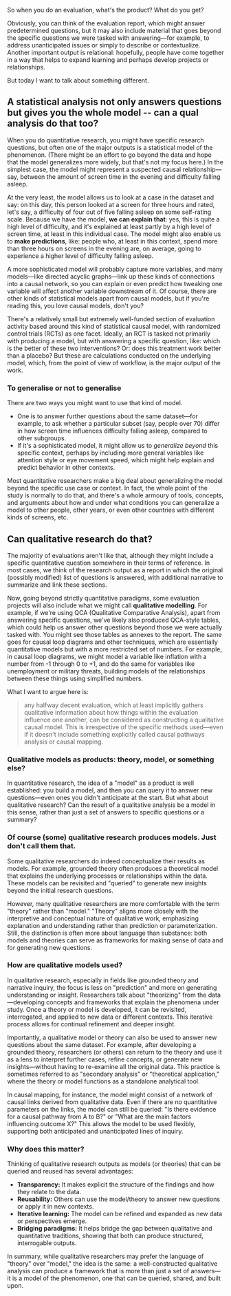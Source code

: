 
So when you do an evaluation, what's the product? What do you get? 

Obviously, you can think of the evaluation report, which might answer predetermined questions, but it may also include material that goes beyond the specific questions we were tasked with answering—for example, to address unanticipated issues or simply to describe or contextualize. Another important output is relational: hopefully, people have come together in a way that helps to expand learning and perhaps develop projects or relationships.

But today I want to talk about something different. 

## A statistical analysis not only answers questions but gives you the whole model -- can a qual analysis do that too?

When you do quantitative research, you might have specific research questions, but often one of the major outputs is a statistical model of the phenomenon. (There might be an effort to go beyond the data and hope that the model generalizes more widely, but that's not my focus here.) In the simplest case, the model might represent a suspected causal relationship—say, between the amount of screen time in the evening and difficulty falling asleep.

At the very least, the model allows us to look at a case in the dataset and say: on this day, this person looked at a screen for three hours and rated, let's say, a difficulty of four out of five falling asleep on some self-rating scale. Because we have the model, **we can explain that**: yes, this is quite a high level of difficulty, and it's explained at least partly by a high level of screen time, at least in this individual case. The model might also enable us to **make predictions**, like: people who, at least in this context, spend more than three hours on screens in the evening are, on average, going to experience a higher level of difficulty falling asleep.

A more sophisticated model will probably capture more variables, and many models—like directed acyclic graphs—link up these kinds of connections into a causal network, so you can explain or even predict how tweaking one variable will affect another variable downstream of it. Of course, there are other kinds of statistical models apart from causal models, but if you're reading this, you love causal models, don't you?

There's a relatively small but extremely well-funded section of evaluation activity based around this kind of statistical causal model, with randomized control trials (RCTs) as one facet. Ideally, an RCT is tasked not primarily with producing a model, but with answering a specific question, like: which is the better of these two interventions? Or: does this treatment work better than a placebo? But these are calculations conducted on the underlying model, which, from the point of view of workflow, is the major output of the work.

### To generalise or not to generalise

There are two ways you might want to use that kind of model. 
- One is to answer further questions about the same dataset—for example, to ask whether a particular subset (say, people over 70) differ in how screen time influences difficulty falling asleep, compared to other subgroups. 
- If it's a sophisticated model, it might allow us to *generalize beyond* this specific context, perhaps by including more general variables like attention style or eye movement speed, which might help explain and predict behavior in other contexts.

Most quantitative researchers make a big deal about generalizing the model beyond the specific use case or context. In fact, the whole point of the study is normally to do that, and there's a whole armoury of tools, concepts, and arguments about how and under what conditions you can generalize a model to other people, other years, or even other countries with different kinds of screens, etc.

## Can qualitative research do that?

The majority of evaluations aren't like that, although they might include a specific quantitative question somewhere in their terms of reference. In most cases, we think of the research output as a report in which the original (possibly modified) list of questions is answered, with additional narrative to summarize and link these sections.

Now, going beyond strictly quantitative paradigms, some evaluation projects will also include what we might call **qualitative modelling**. For example, if we're using QCA (Qualitative Comparative Analysis), apart from answering specific questions, we've likely also produced QCA-style tables, which could help us answer other questions beyond those we were actually tasked with. You might see those tables as annexes to the report. The same goes for causal loop diagrams and other techniques, which are essentially quantitative models but with a more restricted set of numbers. For example, in causal loop diagrams, we might model a variable like inflation with a number from -1 through 0 to +1, and do the same for variables like unemployment or military threats, building models of the relationships between these things using simplified numbers.

What I want to argue here is:

>any halfway decent evaluation, which at least implicitly gathers qualitative information about how things within the evaluation influence one another, can be considered as constructing a qualitative causal model. This is irrespective of the specific methods used—even if it doesn't include something explicitly called causal pathways analysis or causal mapping. 


### Qualitative models as products: theory, model, or something else?

In quantitative research, the idea of a "model" as a product is well established: you build a model, and then you can query it to answer new questions—even ones you didn't anticipate at the start. But what about qualitative research? Can the result of a qualitative analysis be a model in this sense, rather than just a set of answers to specific questions or a summary?

### Of course (some) qualitative research produces models. Just don't call them that.

Some qualitative researchers do indeed conceptualize their results as models. For example, grounded theory often produces a theoretical model that explains the underlying processes or relationships within the data. These models can be revisited and "queried" to generate new insights beyond the initial research questions. 

However, many qualitative researchers are more comfortable with the term "theory" rather than "model." "Theory" aligns more closely with the interpretive and conceptual nature of qualitative work, emphasizing explanation and understanding rather than prediction or parameterization. Still, the distinction is often more about language than substance: both models and theories can serve as frameworks for making sense of data and for generating new questions.

### How are qualitative models used?

In qualitative research, especially in fields like grounded theory and narrative inquiry, the focus is less on "prediction" and more on generating understanding or insight. Researchers talk about "theorizing" from the data—developing concepts and frameworks that explain the phenomena under study. Once a theory or model is developed, it can be revisited, interrogated, and applied to new data or different contexts. This iterative process allows for continual refinement and deeper insight.

Importantly, a qualitative model or theory can also be used to answer new questions about the same dataset. For example, after developing a grounded theory, researchers (or others) can return to the theory and use it as a lens to interpret further cases, refine concepts, or generate new insights—without having to re-examine all the original data. This practice is sometimes referred to as "secondary analysis" or "theoretical application," where the theory or model functions as a standalone analytical tool.

In causal mapping, for instance, the model might consist of a network of causal links derived from qualitative data. Even if there are no quantitative parameters on the links, the model can still be queried: "Is there evidence for a causal pathway from A to B?" or "What are the main factors influencing outcome X?" This allows the model to be used flexibly, supporting both anticipated and unanticipated lines of inquiry.

### Why does this matter?

Thinking of qualitative research outputs as models (or theories) that can be queried and reused has several advantages:

- **Transparency:** It makes explicit the structure of the findings and how they relate to the data.
- **Reusability:** Others can use the model/theory to answer new questions or apply it in new contexts.
- **Iterative learning:** The model can be refined and expanded as new data or perspectives emerge.
- **Bridging paradigms:** It helps bridge the gap between qualitative and quantitative traditions, showing that both can produce structured, interrogable outputs.

In summary, while qualitative researchers may prefer the language of "theory" over "model," the idea is the same: a well-constructed qualitative analysis can produce a framework that is more than just a set of answers—it is a model of the phenomenon, one that can be queried, shared, and built upon.